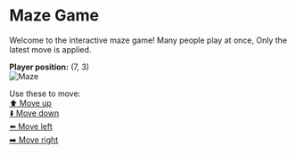 # Maze Game  
Welcome to the interactive maze game! Many people play at once, Only the latest move is applied.

**Player position:** (7, 3)  
![Maze](https://recognize-instructor-criteria-other.trycloudflare.com/images/pos_7_3.png?t=1760509032433)

Use these to move:  
[⬆️ Move up](https://recognize-instructor-criteria-other.trycloudflare.com/move/7_3_w)  
[⬇️ Move down](https://recognize-instructor-criteria-other.trycloudflare.com/move/7_3_s)  
[⬅️ Move left](https://recognize-instructor-criteria-other.trycloudflare.com/move/7_3_a)  
[➡️ Move right](https://recognize-instructor-criteria-other.trycloudflare.com/move/7_3_d)
